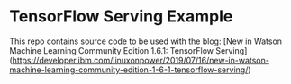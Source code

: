# TensorFlow Serving Example

This repo contains source code to be used with the blog:
[New in Watson Machine Learning Community Edition 1.6.1: TensorFlow Serving]
(https://developer.ibm.com/linuxonpower/2019/07/16/new-in-watson-machine-learning-community-edition-1-6-1-tensorflow-serving/)
